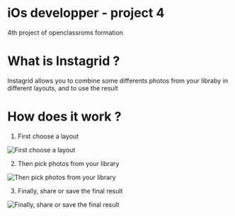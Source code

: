 # iOs developper - project 4

4th project of openclassroms formation

# What is Instagrid ?

Instagrid allows you to combine some differents photos from your libraby in different layouts, and to use the result

# How does it work ?

1. First choose a layout

![First choose a layout](https://im5.ezgif.com/tmp/ezgif-5-19e8b3788d.gif)

2. Then pick photos from your library


![Then pick photos from your library](https://im5.ezgif.com/tmp/ezgif-5-ca559322a1.gif)


3. Finally, share or save the final result

![Finally, share or save the final result](https://im5.ezgif.com/tmp/ezgif-5-b8ec170286.gif)



